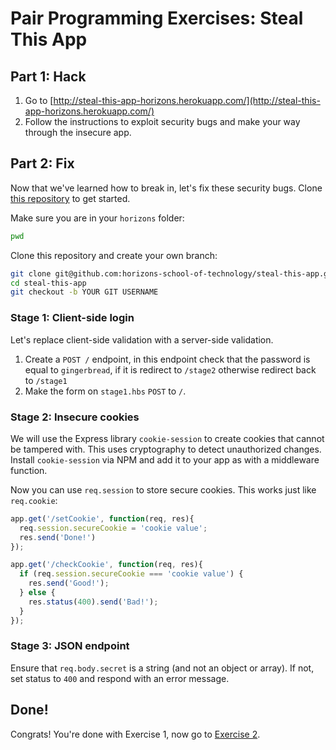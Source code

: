 # Pair Programming Exercises: Steal This App

## Part 1: Hack

1. Go to [http://steal-this-app-horizons.herokuapp.com/](http://steal-this-app-horizons.herokuapp.com/)
1. Follow the instructions to exploit security bugs and make your way through the insecure app.

## Part 2: Fix

Now that we've learned how to break in, let's fix these security bugs. 
Clone [this repository](https://github.com/horizons-school-of-technology/steal-this-app) to get
started.

Make sure you are in your `horizons` folder:

```bash
pwd
```

Clone this repository and create your own branch:

```bash
git clone git@github.com:horizons-school-of-technology/steal-this-app.git
cd steal-this-app
git checkout -b YOUR GIT USERNAME
```

### Stage 1: Client-side login

Let's replace client-side validation with a server-side validation.

1. Create a `POST /` endpoint, in this endpoint check that the
  password is equal to `gingerbread`, if it is redirect to
  `/stage2` otherwise redirect back to `/stage1`
1. Make the form on `stage1.hbs` `POST` to `/`.

### Stage 2: Insecure cookies

We will use the Express library `cookie-session` to create cookies
that cannot be tampered with. This uses cryptography to detect unauthorized
changes. Install `cookie-session` via NPM and add it to your app as with
a middleware function.

Now you can use `req.session` to store secure cookies. This works just
like `req.cookie`:

```javascript
app.get('/setCookie', function(req, res){
  req.session.secureCookie = 'cookie value';
  res.send('Done!')
});

app.get('/checkCookie', function(req, res){
  if (req.session.secureCookie === 'cookie value') {
    res.send('Good!');
  } else {
    res.status(400).send('Bad!');
  }
});
```

### Stage 3: JSON endpoint

Ensure that `req.body.secret` is a string (and not an object or array).
If not, set status to `400` and respond with an error message.

## Done!

Congrats! You're done with Exercise 1, now go to [Exercise 2](exercise2.md).
